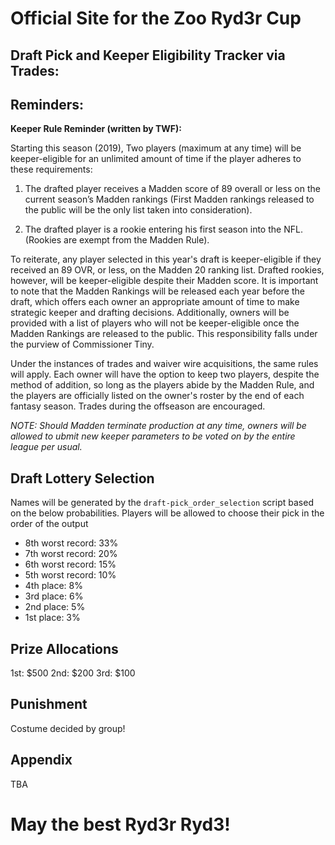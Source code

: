 # Official Site for the Zoo Ryd3r Cup

## Draft Pick and Keeper Eligibility Tracker via Trades:

 
 ## Reminders:
 **Keeper Rule Reminder (written by TWF):**
 
 Starting this season (2019), Two players (maximum at any time) will be keeper-eligible for an unlimited amount of time if the player adheres to these requirements:

1. The drafted player receives a Madden score of 89 overall or less on the current season’s Madden rankings (First Madden rankings released to the public will be the only list taken into consideration).

2. The drafted player is a rookie entering his first season into the NFL. (Rookies are exempt from the Madden Rule).

To reiterate, any player selected in this year's draft is keeper-eligible if they received an 89 OVR, or less, on the Madden 20 ranking list. Drafted rookies, however, will be keeper-eligible despite their Madden score. It is important to note that the Madden Rankings will be released each year before the draft, which offers each owner an appropriate amount of time to make strategic keeper and drafting decisions. Additionally, owners will be provided with a list of players who will not be keeper-eligible once the Madden Rankings are released to the public. This responsibility falls under the purview of Commissioner Tiny.

Under the instances of trades and waiver wire acquisitions, the same rules will apply. Each owner will have the option to keep two players, despite the method of addition, so long as the players abide by the Madden Rule, and the players are officially listed on the owner's roster by the end of each fantasy season. Trades during the offseason are encouraged.

*NOTE: Should Madden terminate production at any time, owners will be allowed to ubmit new keeper parameters to be voted on by the entire league per usual.* 


## Draft Lottery Selection

Names will be generated by the `draft-pick_order_selection` script based on the below probabilities. Players will be allowed to choose their pick in the order of the output

- 8th worst record: 33%
- 7th worst record: 20%
- 6th worst record: 15%
- 5th worst record: 10%
- 4th place: 8%
- 3rd place: 6%
- 2nd place: 5%
- 1st place: 3%
 
## Prize Allocations
1st: $500
2nd: $200
3rd: $100
 
## Punishment
Costume decided by group!
 
## Appendix

TBA
 
 # May the best Ryd3r Ryd3!
